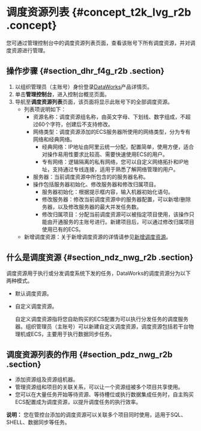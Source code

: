 # 调度资源列表 {#concept_t2k_lvg_r2b .concept}

您可通过管理控制台中的调度资源列表页面，查看该账号下所有调度资源，并对调度资源进行管理。

## 操作步骤 {#section_dhr_f4g_r2b .section}

1.  以组织管理员（主账号）身份登录[DataWorks](https://www.alibabacloud.com/product/ide)产品详情页。
2.  单击**管理控制台**，进入控制台概览页面。
3.  导航至**调度资源列表**页面，该页面将显示此账号下的全部调度资源。
    -   列表项说明如下：
        -   资源名称：调度资源组名称，由英文字母、下划线、数字组成，不超过60个字符，创建后不支持修改。
        -   网络类型：调度资源添加的ECS服务器所使用的网络类型，分为专有网络和经典网络。
            -   经典网络：IP地址由阿里云统一分配，配置简单，使用方便，适合对操作易用性要求比较高、需要快速使用ECS的用户。
            -   专有网络：逻辑隔离的私有网络，您可以自定义网络拓扑和IP地址，支持通过专线连接，适用于熟悉了解网络管理的用户。
        -   服务器：当前调度资源中所包含的的服务器名称。
        -   操作包括服务器初始化、修改服务器和修改归属项目。
            -   服务器初始化：根据提示框内容，输入机器初始化语句。
            -   修改服务器：修改当前调度资源中的服务器配置，可以新增/删除务器，以及修改服务器的最大并发任务数。
            -   修改归属项目：分配当前调度资源可以被指定项目使用，该操作只能由开通服务的主账号进行。新建项目后，可以通过修改归属项目使用已有的ECS。
    -   新增调度资源：关于新增调度资源的详情请参见[新增调度资源](intl.zh-CN/使用指南/数据集成/常见配置/新增调度资源.md#)。

## 什么是调度资源 {#section_ndz_nwg_r2b .section}

调度资源用于执行或分发调度系统下发的任务，DataWorks的调度资源分为以下两种模式。

-   默认调度资源。
-   自定义调度资源。

    自定义调度资源指将您自助购买的ECS配置为可以执行分发任务的调度服务器。组织管理员（主账号）可以新建自定义调度资源，调度资源包括若干台物理机或ECS，主要用于执行数据同步任务。


## 调度资源列表的作用 {#section_pdz_nwg_r2b .section}

-   添加资源组及资源组机器。
-   管理资源组和项目的关联关系，可以让一个资源组被多个项目共享使用。
-   您可以在大量任务开始等待资源、等待槽位或执行数据集成任务时，自主购买ECS配置成为调度资源，以提升调度任务的执行效率。

**说明：** 您在管控台添加的调度资源可以关联多个项目同时使用，适用于SQL、SHELL、数据同步等任务。

